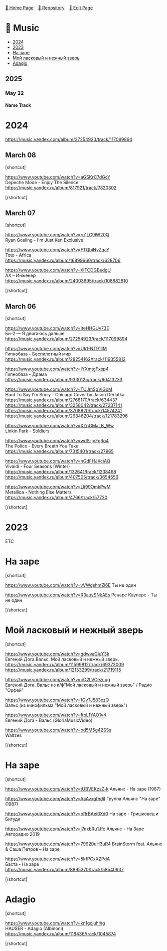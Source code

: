 <style>
	@import url("/utils/css/bootstrap-grid.css");
	@import url("/utils/css/iframe-youtube.css");
	h4 > a {
                color: initial;
        }
</style>
<script src="/shortcutsjs/shortcuts-v3.js" defer></script>


 [🚀 Home Page](https://andrewalevin.github.io/) &ensp;  [🏰 Repository](https://github.com/andrewalevin/andrewalevin.github.io) &ensp;  [🔨 Edit Page](https://github.com/andrewalevin/andrewalevin.github.io/edit/main/music.md)



# 🎸 Music

- [2024](#2024)
- [2023](#2023)
- [На заре](#na-zare)
- [Мой ласковый и нежный зверь](#waltz)
- [Adagio](#adagio)

## 2025

### May 32

#### Name Track


# 2024

https://music.yandex.com/album/27254923/track/117099894


## March 08

[shortcut]

https://www.youtube.com/watch?v=aGSKrC7dGcY  
Depeche Mode - Enjoy The Silence  
https://music.yandex.ru/album/817921/track/7820302

[/shortcut]


## March 07

[shortcut]

https://www.youtube.com/watch?v=ru1LC9lW20Q  
Ryan Gosling - I'm Just Ken Exclusive

https://www.youtube.com/watch?v=FTQbiNvZqaY  
Toto - Africa    
https://music.yandex.ru/album/16899660/track/628706

https://www.youtube.com/watch?v=XlTCDGBedgU  
АХ – Инженер  
https://music.yandex.ru/album/24003695/track/108682810

[/shortcut]
	


## March 06

[shortcut]

https://www.youtube.com/watch?v=IteHHGUy73E  
Би-2 — Я двигаюсь дальше  
https://music.yandex.ru/album/27254923/track/117099894

https://www.youtube.com/watch?v=Uk1-NT91llM  
Гипнобаза - Беспилотный мир  
https://music.yandex.ru/album/28254162/track/119355812

https://www.youtube.com/watch?v=IYXmtgFxep4  
Гипнобаза - Драма  
https://music.yandex.ru/album/9330125/track/60413233

https://www.youtube.com/watch?v=TUJmSgViGoM  
Hard To Say I'm Sorry - Chicago Cover by Jason Derlatka  
https://music.yandex.ru/album/2768170/track/634437  
https://music.yandex.ru/album/3258042/track/27237141  
https://music.yandex.ru/album/3708820/track/14574241  
https://music.yandex.ru/album/29346204/track/121783296

https://www.youtube.com/watch?v=XZpGMaLB_Ww  
Linkin Park - Soldiers  

https://www.youtube.com/watch?v=wdS-jpFgRo4  
The Police - Every Breath You Take  
https://music.yandex.ru/album/7315401/track/27965

https://www.youtube.com/watch?v=nGdFHJXciAQ  
Vivaldi - Four Seasons (Winter)  
https://music.yandex.ru/album/132641/track/1238468  
https://music.yandex.ru/album/407505/track/3654556

https://www.youtube.com/watch?v=Lli99OmkPwM  
Metallica - Nothing Else Matters  
https://music.yandex.ru/album/4766/track/57730

[/shortcut]


# 2023

ETC


# На заре

[shortcut]


https://www.youtube.com/watch?v=vVWgshmZl6E
Ты не один

https://www.youtube.com/watch?v=R3auySNkAEs
Ренарс Кауперс - Ты не один


[/shortcut]



<div id="waltz"></div>

# Мой ласковый и нежный зверь

[shortcut]

https://www.youtube.com/watch?v=gdwvaGluY3k  
Евгений Дога.Вальс. Мой ласковый и нежный зверь.  
https://music.yandex.ru/album/11599812/track/69373009  
https://music.yandex.ru/album/12133299/track/21719115

https://www.youtube.com/watch?v=cO2LVCezcug  
Евгений Дога. Вальс из к/ф"Мой ласковый и нежный зверь" / Радио "Орфей"  

https://www.youtube.com/watch?v=fGvTJ583xzQ  
Вальс (из кинофильма "Мой ласковый и нежный зверь")
	
https://www.youtube.com/watch?v=ftpL1YAO1v4  
Евгений Дога - Вальс (GloriaMusicVideo)

https://www.youtube.com/watch?v=od5M5g42SSs  
Waltzes

[/shortcut]



<div id="na-zare"></div>

# На заре

[shortcut]


https://www.youtube.com/watch?v=tUBVEKzsZ-k
Альянс - На заре (1987)


https://www.youtube.com/watch?v=AaAvxqfhdiI
Группа Альянс "На заре" (1987)

https://www.youtube.com/watch?v=oRrBAei0Xd0
На заре - Гришковец и Бигуди

https://www.youtube.com/watch?v=j7nxbRu1Jfc
Альянс - На Заре Авторадио 2019

https://www.youtube.com/watch?v=79920uH3uR4
BrainStorm feat. Альянс & Саша Петров – На заре

https://www.youtube.com/watch?v=5kfPCxXZPdA  
Баста - На заре  
https://music.yandex.ru/album/8895370/track/58540937


[/shortcut]



# Adagio

[shortcut]

https://www.youtube.com/watch?v=kn1gcjuhlhg  
HAUSER - Adagio (Albinoni)  
https://music.yandex.ru/album/118436/track/1045874

[/shortcut]




